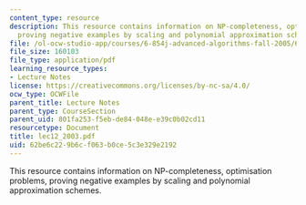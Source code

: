 ```yaml
---
content_type: resource
description: This resource contains information on NP-completeness, optimisation problems,
  proving negative examples by scaling and polynomial approximation schemes.
file: /ol-ocw-studio-app/courses/6-854j-advanced-algorithms-fall-2005/62be6c229b6cf063b0ce5c3e329e2192_lec12_2003.pdf
file_size: 160103
file_type: application/pdf
learning_resource_types:
- Lecture Notes
license: https://creativecommons.org/licenses/by-nc-sa/4.0/
ocw_type: OCWFile
parent_title: Lecture Notes
parent_type: CourseSection
parent_uid: 801fa253-f5eb-de84-048e-e39c0b02cd11
resourcetype: Document
title: lec12_2003.pdf
uid: 62be6c22-9b6c-f063-b0ce-5c3e329e2192
---
```

This resource contains information on NP-completeness, optimisation problems, proving negative examples by scaling and polynomial approximation schemes.